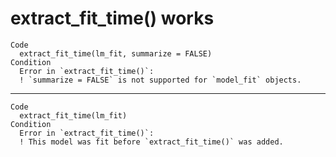 # extract_fit_time() works

    Code
      extract_fit_time(lm_fit, summarize = FALSE)
    Condition
      Error in `extract_fit_time()`:
      ! `summarize = FALSE` is not supported for `model_fit` objects.

---

    Code
      extract_fit_time(lm_fit)
    Condition
      Error in `extract_fit_time()`:
      ! This model was fit before `extract_fit_time()` was added.

